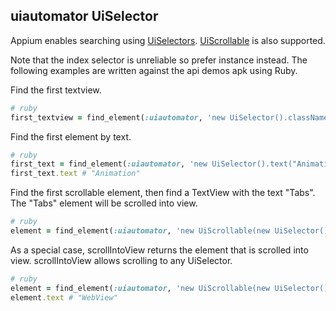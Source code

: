 ## uiautomator UiSelector

Appium enables searching using [UiSelectors](http://developer.android.com/tools/help/uiautomator/UiSelector.html).
[UiScrollable](http://developer.android.com/tools/help/uiautomator/UiScrollable.html)
is also supported.

Note that the index selector is unreliable so prefer instance instead. The
following examples are written against the api demos apk using Ruby.


Find the first textview.

```ruby
# ruby
first_textview = find_element(:uiautomator, 'new UiSelector().className("android.widget.TextView").instance(0)');
```

Find the first element by text.

```ruby
# ruby
first_text = find_element(:uiautomator, 'new UiSelector().text("Animation")')
first_text.text # "Animation"
```

Find the first scrollable element, then find a TextView with the text "Tabs".
The "Tabs" element will be scrolled into view.

```ruby
# ruby
element = find_element(:uiautomator, 'new UiScrollable(new UiSelector().scrollable(true).instance(0)).getChildByText(new UiSelector().className("android.widget.TextView"), "Tabs")')
```

As a special case, scrollIntoView returns the element that is scrolled into view.
scrollIntoView allows scrolling to any UiSelector.

```ruby
# ruby
element = find_element(:uiautomator, 'new UiScrollable(new UiSelector().scrollable(true).instance(0)).scrollIntoView(new UiSelector().text("WebView").instance(0));')
element.text # "WebView"
```
